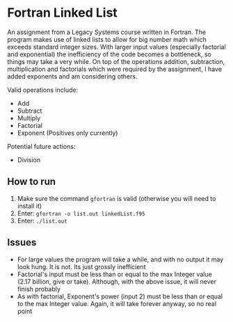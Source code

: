 # Fortran Linked List

An assignment from a Legacy Systems course written in Fortran. The program makes use of linked lists to allow for big number math which exceeds standard integer sizes. With larger input values (especially factorial and exponential) the inefficiency of the code becomes a bottleneck, so things may take a very while. On top of the operations addition, subtraction, multiplication and factorials which were required by the assignment, I have added exponents and am considering others.

Valid operations include:  
- Add  
- Subtract  
- Multiply  
- Factorial
- Exponent (Positives only currently)

Potential future actions:

- Division

## How to run

1) Make sure the command `gfortran` is valid (otherwise you will need to install it)
2) Enter: `gfortran -o list.out linkedList.f95`
3) Enter: `./list.out`

## Issues

- For large values the program will take a while, and with no output it may look hung. It is not. Its just grossly inefficient
- Factorial's input must be less than or equal to the max Integer value (2.17 billion, give or take). Although, with the above issue, it will never finish probably
- As with factorial, Exponent's power (input 2) must be less than or equal to the max Integer value. Again, it will take forever anyway, so no real point